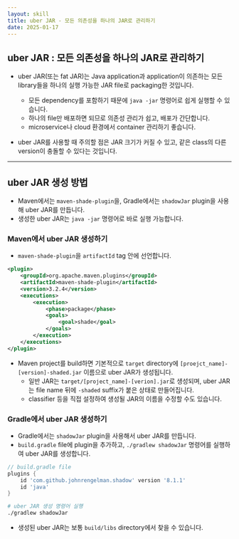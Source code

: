 ```yaml
---
layout: skill
title: uber JAR - 모든 의존성을 하나의 JAR로 관리하기
date: 2025-01-17
---
```



## uber JAR : 모든 의존성을 하나의 JAR로 관리하기

- uber JAR(또는 fat JAR)는 Java application과 application이 의존하는 모든 library들을 하나의 실행 가능한 JAR file로 packaging한 것입니다.
    - 모든 dependency를 포함하기 때문에 `java -jar` 명령어로 쉽게 실행할 수 있습니다.
    - 하나의 file만 배포하면 되므로 의존성 관리가 쉽고, 배포가 간단합니다.
    - microservice나 cloud 환경에서 container 관리하기 좋습니다.

- uber JAR를 사용할 때 주의할 점은 JAR 크기가 커질 수 있고, 같은 class의 다른 version이 충돌할 수 있다는 것입니다.


---


## uber JAR 생성 방법

- Maven에서는 `maven-shade-plugin`을, Gradle에서는 `shadowJar` plugin을 사용해 uber JAR를 만듭니다.
- 생성한 uber JAR는 `java -jar` 명령어로 바로 실행 가능합니다.


### Maven에서 uber JAR 생성하기

- `maven-shade-plugin`을 `artifactId` tag 안에 선언합니다.

```xml
<plugin>
    <groupId>org.apache.maven.plugins</groupId>
    <artifactId>maven-shade-plugin</artifactId>
    <version>3.2.4</version>
    <executions>
        <execution>
            <phase>package</phase>
            <goals>
                <goal>shade</goal>
            </goals>
        </execution>
    </executions>
</plugin>
```

- Maven project를 build하면 기본적으로 `target` directory에 `[proejct_name]-[version]-shaded.jar` 이름으로 uber JAR가 생성됩니다.
    - 일반 JAR는 `target/[project_name]-[verion].jar`로 생성되며, uber JAR는 file name 뒤에 `-shaded` suffix가 붙은 상태로 만들어집니다.
    - classifier 등을 직접 설정하여 생성될 JAR의 이름을 수정할 수도 있습니다.


### Gradle에서 uber JAR 생성하기

- Gradle에서는 `shadowJar` plugin을 사용해서 uber JAR를 만듭니다.
- `build.gradle` file에 plugin을 추가하고, `./gradlew shadowJar` 명령어를 실행하여 uber JAR를 생성합니다.

```groovy
// build.gradle file
plugins {
    id 'com.github.johnrengelman.shadow' version '8.1.1'
    id 'java'
}
```

```bash
# uber JAR 생성 명령어 실행
./gradlew shadowJar
```

- 생성된 uber JAR는 보통 `build/libs` directory에서 찾을 수 있습니다.

